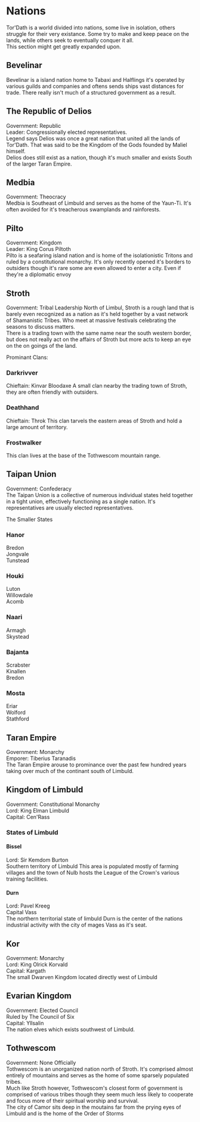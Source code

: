# Nations
Tor'Dath is a world divided into nations, some live in isolation, others struggle for their very existance. Some try to make and keep peace on the lands, while others seek to eventually conquer it all.  
This section might get greatly expanded upon.

## Bevelinar
Bevelinar is a island nation home to Tabaxi and Halflings it's operated by various guilds and companies and oftens sends ships vast distances for trade. There really isn't much of a structured government as a result.

## The Republic of Delios
Government: Republic  
Leader: Congressionally elected representatives.  
Legend says Delios was once a great nation that united all the lands of Tor'Dath. That was said to be the Kingdom of the Gods founded by Maliel himself.  
Delios does still exist as a nation, though it's much smaller and exists South of the larger Taran Empire.

## Medbia
Government: Theocracy  
Medbia is Southeast of Limbuld and serves as the home of the Yaun-Ti. It's often avoided for it's treacherous swamplands and rainforests.

## Pilto
Government: Kingdom  
Leader: King Corus Piltoth  
Pilto is a seafaring island nation and is home of the isolationistic Tritons and ruled by a constitutional monarchy. It's only recently opened it's borders to outsiders though it's rare some are even allowed to enter a city. Even if they're a diplomatic envoy

## Stroth
Government: Tribal Leadership
North of Limbul, Stroth is a rough land that is barely even recognized as a nation as it's held together by a vast network of Shamanistic Tribes. Who meet at massive festivals celebrating the seasons to discuss matters.  
There is a trading town with the same name near the south western border, but does not really act on the affairs of Stroth but more acts to keep an eye on the on goings of the land.  

Prominant Clans:  
### Darkrivver  
Chieftain: Kinvar Bloodaxe
A small clan nearby the trading town of Stroth, they are often friendly with outsiders.  
### Deathhand
Chieftain: Throk
This clan tarvels the eastern areas of Stroth and hold a large amount of territory.  
### Frostwalker
This clan lives at the base of the Tothwescom mountain range.  

## Taipan Union
Government: Confederacy  
The Taipan Union is a collective of numerous individual states held together in a tight union, effectively functioning as a single nation. It's representatives are usually elected representatives. 

The Smaller States
### Hanor
Bredon  
Jongvale  
Tunstead  
### Houki
Luton  
Willowdale  
Acomb  
### Naari
Armagh  
Skystead  
### Bajanta
Scrabster  
Kinallen  
Bredon  
### Mosta
Eriar  
Wolford  
Stathford  

## Taran Empire
Government: Monarchy  
Emporer: Tiberius Taranadis  
The Taran Empire arouse to prominance over the past few hundred years taking over much of the continant south of Limbuld.

## Kingdom of Limbuld
Government: Constitutional Monarchy  
Lord: King Elman Limbuld  
Capital: Cen'Rass   
### States of Limbuld
#### Bissel
Lord: Sir Kemdom Burton  
Southern territory of Limbuld This area is populated mostly of farming villages and the town of Nulb hosts the League of the Crown's various training facilities.
#### Durn
Lord: Pavel Kreeg  
Capital Vass  
The northern territorial state of limbuld Durn is the center of the nations industrial activity with the city of mages Vass as it's seat.  

## Kor
Government: Monarchy  
Lord: King Olrick Korvald  
Capital: Kargath  
The small Dwarven Kingdom located directly west of Limbuld

## Evarian Kingdom
Government: Elected Council  
Ruled by The Council of Six  
Capital: Yllsalin  
The nation elves which exists southwest of Limbuld.

## Tothwescom
Government: None Officially  
Tothwescom is an unorganized nation north of Stroth. It's comprised almost entirely of mountains and serves as the home of some sparsely populated tribes.  
Much like Stroth however, Tothwescom's closest form of government is comprised of various tribes though they seem much less likely to cooperate and focus more of their spiritual worship and survival.  
The city of Camor sits deep in the moutains far from the prying eyes of Limbuld and is the home of the Order of Storms



